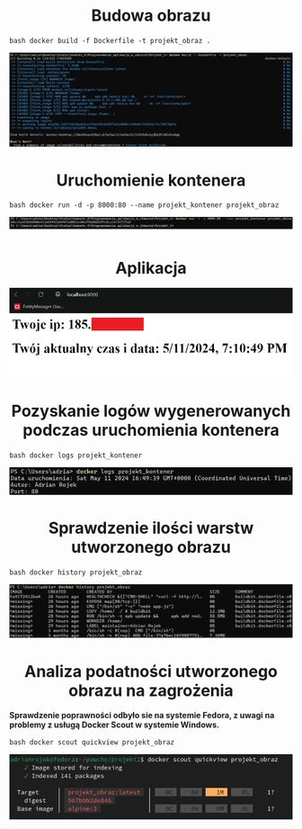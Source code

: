 <h1 align="center">Budowa obrazu</h1>

```
bash docker build -f Dockerfile -t projekt_obraz .
```

![](/screeny/budowa.png)

<h1 align="center"> Uruchomienie kontenera </h1>

```
bash docker run -d -p 8000:80 --name projekt_kontener projekt_obraz
```

![](/screeny/kontener.png)

<h1 align="center"> Aplikacja </h1>

![](/screeny/aplikacja.png)

<h1 align="center"> Pozyskanie logów wygenerowanych podczas uruchomienia kontenera </h1>

``` 
bash docker logs projekt_kontener
```

![](/screeny/sprawdzenie_logow.png)

<h1 align="center"> Sprawdzenie ilości warstw utworzonego obrazu </h1>

```
bash docker history projekt_obraz
```

![](/screeny/warstwy.png)

<h1 align="center"> Analiza podatności utworzonego obrazu na zagrożenia </h1>

<strong> Sprawdzenie poprawności odbyło sie na systemie Fedora, z uwagi na problemy z usługą Docker Scout w systemie Windows. </strong>

```
bash docker scout quickview projekt_obraz
```

![](/screeny/docker_scout.png)
